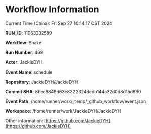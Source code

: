 # Workflow Information

Current Time (China): Fri Sep 27 10:14:17 CST 2024  

**RUN_ID**: 11063332589  

**Workflow**: Snake  

**Run Number**: 469  

**Actor**: JackieDYH  

**Event Name**: schedule  

**Repository**: JackieDYH/JackieDYH  

**Commit SHA**: 8bec8849d63e8322324dcdb144a32d0d8d15d860  

**Event Path**: /home/runner/work/_temp/_github_workflow/event.json  

**Workspace**: /home/runner/work/JackieDYH/JackieDYH  

Other information: [https://github.com/JackieDYH](https://github.com/JackieDYH)
